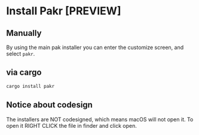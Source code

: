 # Install Pakr [PREVIEW]

## Manually
By using the main pak installer you can enter the customize screen,
and select ```pakr```.

## via cargo
```bash
cargo install pakr
```

## Notice about codesign
The installers are NOT codesigned, which means macOS will not open it. To open it RIGHT CLICK the file in finder and click open.